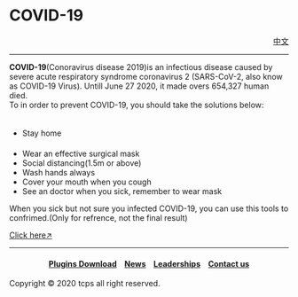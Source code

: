 <style>
h1 {text-align: center;}
h4 {text-align: center;}
h3 {text-align: center;}
p {text-align: center;}
</style>
<style type="text/css">
  #left{
        text-align:left;
  }
  #right{
        text-align:right;
  }
  #center{
        text-align:center;
  }
</style>
<h1><div id="left">COVID-19</div></h1>
<div id="right"><a href="/covid-19/cn">中文</a></div>
<hr>
<div id="left"><b>COVID-19</b>(Conoravirus disease 2019)is an infectious disease caused by severe acute respiratory syndrome coronavirus 2 (SARS-CoV-2, also know as COVID-19 Virus). Untill June 27 2020, it made overs 654,327 human died.</div>


<div id="left">To in order to prevent COVID-19, you should take the solutions below:</div>
<ul>
　<li>Stay home</li>
　<li>Wear an effective surgical mask</li>
  <li>Social distancing(1.5m or above)</li>
  <li>Wash hands always</li>
  <li>Cover your mouth when you cough</li>
  <li>See an doctor when you sick, remember to wear mask</li>
</ul>
<div id="left">When you sick but not sure you infected COVID-19, you can use this tools to confrimed.(Only for refrence, not the final result)</div>

<a href="/jump/covid-19-check-tool/"><div id="left">Click here↗</div></a>
<hr>
<h4><a href="/plugins/download">Plugins Download</a>&emsp;<a href="/news">News</a>&emsp;<a href="/leaderships">Leaderships</a>&emsp;<a href="/contact">Contact us</a></h4>
Copyright © 2020 tcps all right reserved.
